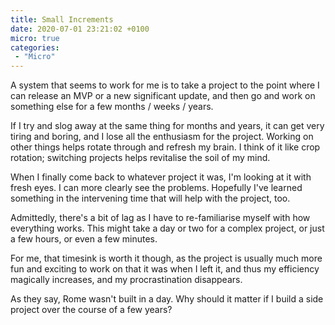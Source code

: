 ```yaml
---
title: Small Increments
date: 2020-07-01 23:21:02 +0100
micro: true
categories:
 - "Micro"
---
```

A system that seems to work for me is to take a project to the point where I can release an MVP or a new significant update, and then go and work on something else for a few months / weeks / years.

If I try and slog away at the same thing for months and years, it can get very tiring and boring, and I lose all the enthusiasm for the project. Working on other things helps rotate through and refresh my brain. I think of it like crop rotation; switching projects helps revitalise the soil of my mind.

When I finally come back to whatever project it was, I'm looking at it with fresh eyes. I can more clearly see the problems. Hopefully I've learned something in the intervening time that will help with the project, too.

Admittedly, there's a bit of lag as I have to re-familiarise myself with how everything works. This might take a day or two for a complex project, or just a few hours, or even a few minutes.

For me, that timesink is worth it though, as the project is usually much more fun and exciting to work on that it was when I left it, and thus my efficiency magically increases, and my procrastination disappears.

As they say, Rome wasn't built in a day. Why should it matter if I build a side project over the course of a few years?
